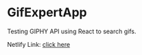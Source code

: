 # GifExpertApp

Testing GIPHY API using React to search gifs.

Netlify Link: [click here](https://gif-expert-mario.netlify.app)